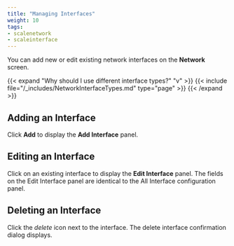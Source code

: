```yaml
---
title: "Managing Interfaces"
weight: 10
tags:
- scalenetwork
- scaleinterface
---
```


You can add new or edit existing network interfaces on the **Network** screen.

{{< expand "Why should I use different interface types?" "v" >}}
{{< include file="/_includes/NetworkInterfaceTypes.md" type="page" >}}
{{< /expand >}}


## Adding an Interface

Click **Add** to display the **Add Interface** panel.



## Editing an Interface

Click on an existing interface to display the **Edit Interface** panel. The fields on the Edit Interface panel are identical to the All Interface configuration panel.



## Deleting an Interface

Click the <i class="material-icons" aria-hidden="true" title="delete">delete</i> icon next to the interface. The delete interface confirmation dialog displays.


